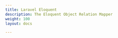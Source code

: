 ```yaml
---
title: Laravel Eloquent
description: The Eloquent Object Relation Mapper
weight: 100 
layout: docs

---
```


